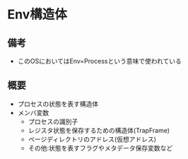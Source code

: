 # Env構造体
## 備考
- このOSにおいてはEnv=Processという意味で使われている
## 概要
- プロセスの状態を表す構造体
- メンバ変数
    - プロセスの識別子
    - レジスタ状態を保存するための構造体(TrapFrame)
    - ページディレクトリのアドレス(仮想アドレス)
    - その他:状態を表すフラグやメタデータ保存変数など